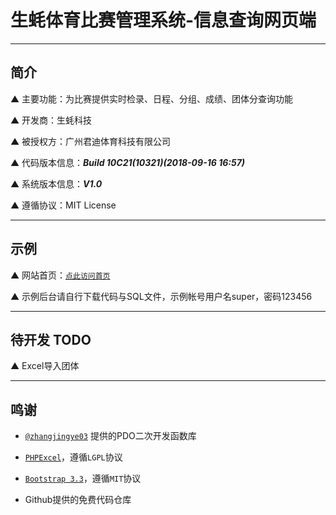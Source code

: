 # 生蚝体育比赛管理系统-信息查询网页端

---

## 简介

▲ 主要功能：为比赛提供实时检录、日程、分组、成绩、团体分查询功能

▲ 开发商：生蚝科技

▲ 被授权方：广州君迪体育科技有限公司

▲ 代码版本信息：***Build 10C21(10321)(2018-09-16 16:57)***

▲ 系统版本信息：***V1.0***

▲ 遵循协议：MIT License

---

## 示例

▲ 网站首页：[`点此访问首页`](https://swim.xshgzs.com)

▲ 示例后台请自行下载代码与SQL文件，示例帐号用户名super，密码123456

---

## 待开发 TODO

▲ Excel导入团体

---

## 鸣谢

* [`@zhangjingye03`](https://github.com/zhangjingye03) 提供的PDO二次开发函数库

* [`PHPExcel`](https://github.com/PHPOffice/PHPExcel)，遵循`LGPL`协议

* [`Bootstrap 3.3`](https://getbootstrap.com/)，遵循`MIT`协议

* Github提供的免费代码仓库
